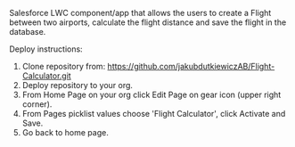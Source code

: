 Salesforce LWC component/app that allows the users to create a Flight between two airports, calculate the flight
distance and save the flight in the database. 

Deploy instructions:
1. Clone repository from: https://github.com/jakubdutkiewiczAB/Flight-Calculator.git
2. Deploy repository to your org.
3. From Home Page on your org click Edit Page on gear icon (upper right corner).
4. From Pages picklist values choose 'Flight Calculator', click Activate and Save.
5. Go back to home page.
